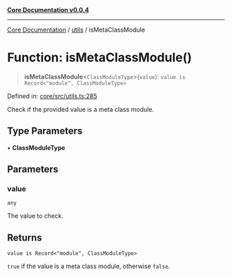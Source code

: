 [**Core Documentation v0.0.4**](../../README.md)

***

[Core Documentation](../../modules.md) / [utils](../README.md) / isMetaClassModule

# Function: isMetaClassModule()

> **isMetaClassModule**\<`ClassModuleType`\>(`value`): `value is Record<"module", ClassModuleType>`

Defined in: [core/src/utils.ts:285](https://github.com/stonemjs/core/blob/e4675fc5d1a8e120fdb4d54e226a2496fdda3681/src/utils.ts#L285)

Check if the provided value is a meta class module.

## Type Parameters

• **ClassModuleType**

## Parameters

### value

`any`

The value to check.

## Returns

`value is Record<"module", ClassModuleType>`

`true` if the value is a meta class module, otherwise `false`.
